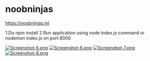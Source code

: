# noobninjas
https://noobninjas.ml

1.Do npm install
2.Run application using node index.js command or nodemon index.js  on port 8000

[![Screenshot-5.png](https://i.postimg.cc/br0tvHh0/Screenshot-5.png)](https://postimg.cc/q6RRbKgg)
[![Screenshot-6.png](https://i.postimg.cc/VsXM41CS/Screenshot-6.png)](https://postimg.cc/xqTcTwgY)
[![Screenshot-7.png](https://i.postimg.cc/yYPR4Pns/Screenshot-7.png)](https://postimg.cc/8j7cLLq0)
[![Screenshot-8.png](https://i.postimg.cc/NfYXzV6d/Screenshot-8.png)](https://postimg.cc/vDqD10Sn)
